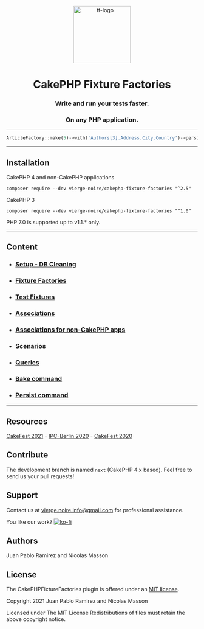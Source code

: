 <p align="center">
    <a href="https://vierge-noire.github.io/" target="_blank"><img src="https://vierge-noire.github.io/images/fixture_factories.svg" alt="ff-logo" width="150"  /></a>
</p>
<h1 align="center">
CakePHP Fixture Factories
</h1>
<h3 align="center">
Write and run your tests faster.
</h3>
<h3 align="center">
On any PHP application.
</h3>

---

```php
ArticleFactory::make(5)->with('Authors[3].Address.City.Country')->persist();
```

---

## Installation
CakePHP 4 and non-CakePHP applications 

```
composer require --dev vierge-noire/cakephp-fixture-factories "^2.5"
```

CakePHP 3
```
composer require --dev vierge-noire/cakephp-fixture-factories "^1.0"
```
PHP 7.0 is supported up to v1.1.* only.

---

## Content

* ### [Setup - DB Cleaning](docs/setup.md)
* ### [Fixture Factories](docs/factories.md)
* ### [Test Fixtures](docs/examples.md)
* ### [Associations](docs/examples.md)
* ### [Associations for non-CakePHP apps](docs/no_cake_associations.md)
* ### [Scenarios](docs/scenarios.md)
* ### [Queries](docs/queries.md)
* ### [Bake command](docs/bake.md)
* ### [Persist command](docs/commands.md)

---


## Resources

[CakeFest 2021](https://www.youtube.com/watch?v=1WrWH2F_hWE) -
[IPC-Berlin 2020](https://www.youtube.com/watch?v=yJ6EqAE2NEs) - 
[CakeFest 2020](https://www.youtube.com/watch?v=PNA1Ck2-nVc&t=30s)

## Contribute

The development branch is named `next` (CakePHP 4.x based). Feel free to send us your pull requests!

## Support
Contact us at vierge.noire.info@gmail.com for professional assistance.

You like our work? [![ko-fi](https://www.ko-fi.com/img/githubbutton_sm.svg)](https://ko-fi.com/L3L52P9JA)

## Authors
Juan Pablo Ramirez and Nicolas Masson

## License

The CakePHPFixtureFactories plugin is offered under an [MIT license](https://opensource.org/licenses/mit-license.php).

Copyright 2021 Juan Pablo Ramirez and Nicolas Masson

Licensed under The MIT License Redistributions of files must retain the above copyright notice.
